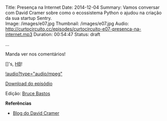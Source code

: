 Title: Presença na Internet
Date: 2014-12-04
Summary: Vamos conversar com David Cramer sobre como o ecossistema Python o ajudou na criação da sua startup Sentry.  
Image: /images/e07.jpg
Thumbnail: /images/e07.jpg
Audio: http://curtocircuito.cc/episodes/curtocircuito-e07-presenca-na-internet.mp3
Duration: 00:54:47
Status: draft

...

Manda ver nos comentários!

[]'s, [HB](http://fb.com/henriquebastos)!

[!audio?type="audio/mpeg"](http://curtocircuito.cc/episodes/curtocircuito-e07-presenca-na-internet.mp3)

[Download do episódio](http://curtocircuito.cc/episodes/curtocircuito-e07-presenca-na-internet.mp3)

Edição: [Bruce Bastos](http://brucebastos.com)

**Referências**
- [Blog do David Cramer](http://justcramer.com/)
